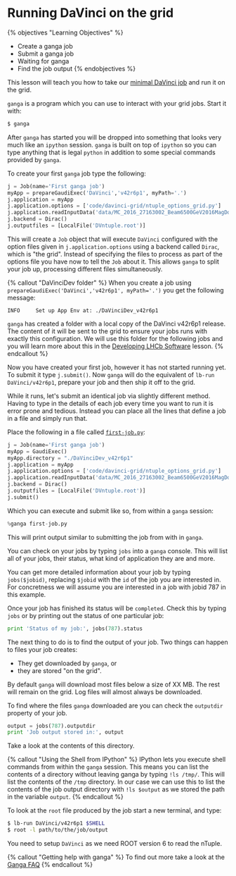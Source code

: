 # Running DaVinci on the grid

{% objectives "Learning Objectives" %}
* Create a ganga job
* Submit a ganga job
* Waiting for ganga
* Find the job output
{% endobjectives %} 

This lesson will teach you how to take our [minimal DaVinci
job](minimal-dv-job.html) and run it on the grid.

`ganga` is a program which you can use to interact with your grid
jobs. Start it with:

```bash
$ ganga
```

After `ganga` has started you will be dropped into something that
looks very much like an `ipython` session. `ganga` is built on top of
`ipython` so you can type anything that is legal `python` in addition
to some special commands provided by `ganga`.

To create your first `ganga` job type the following:

```python
j = Job(name='First ganga job')
myApp = prepareGaudiExec('DaVinci','v42r6p1', myPath='.')
j.application = myApp
j.application.options = ['code/davinci-grid/ntuple_options_grid.py']
j.application.readInputData('data/MC_2016_27163002_Beam6500GeV2016MagDownNu1.625nsPythia8_Sim09b_Trig0x6138160F_Reco16_Turbo03_Stripping28NoPrescalingFlagged_ALLSTREAMS.DST.py')
j.backend = Dirac()
j.outputfiles = [LocalFile('DVntuple.root')]
```

This will create a `Job` object that will execute `DaVinci` configured 
with the option files given in `j.application.options` using a
backend called `Dirac`, which is "the grid". Instead of specifying the
files to process as part of the options file you have now to tell the
`Job` about it. This allows `ganga` to split your job up,
processing different files simultaneously.

{% callout "DaVinciDev folder" %}
When you create a job using `prepareGaudiExec('DaVinci','v42r6p1', myPath='.')`
you get the following message:
```
INFO     Set up App Env at: ./DaVinciDev_v42r6p1
```
`ganga` has created a folder with a local copy of the DaVinci v42r6p1 release.
The content of it will be sent to the grid to ensure your jobs runs with 
exactly this configuration.
We will use this folder for the following jobs and you will learn more about
this in the [Developing LHCb Software](lhcb-dev.html) lesson.
{% endcallout %} 

Now you have created your first job, however it has not started
running yet. To submit it type `j.submit()`. Now `ganga` will do the
equivalent of `lb-run DaVinci/v42r6p1`, prepare your job and then
ship it off to the grid.

While it runs, let's submit an identical job via slightly different
method. Having to type in the details of each job every time you want
to run it is error prone and tedious. Instead you can place all the
lines that define a job in a file and simply run that.

Place the following in a file called [`first-job.py`](code/davinci-grid/first-job.py):

```python
j = Job(name='First ganga job')
myApp = GaudiExec()
myApp.directory = "./DaVinciDev_v42r6p1"
j.application = myApp
j.application.options = ['code/davinci-grid/ntuple_options_grid.py']
j.application.readInputData('data/MC_2016_27163002_Beam6500GeV2016MagDownNu1.625nsPythia8_Sim09b_Trig0x6138160F_Reco16_Turbo03_Stripping28NoPrescalingFlagged_ALLSTREAMS.DST.py')
j.backend = Dirac()
j.outputfiles = [LocalFile('DVntuple.root')]
j.submit()
```

Which you can execute and submit like so, from within a `ganga`
session:

```python
%ganga first-job.py
```

This will print output similar to submitting the job from with in
`ganga`.

You can check on your jobs by typing `jobs` into a `ganga`
console. This will list all of your jobs, their status, what kind of
application they are and more.

You can get more detailed information about your job by typing
`jobs($jobid)`, replacing `$jobid` with the `id` of the job you are
interested in. For concretness we will assume you are interested in
a job with jobid 787 in this example.

Once your job has finished its status will be `completed`. Check this
by typing `jobs` or by printing out the status of one particular job:

```python
print 'Status of my job:', jobs(787).status
```

The next thing to do is to find the output of your job. Two things can
happen to files your job creates:

* They get downloaded by `ganga`, or
* they are stored "on the grid".

By default `ganga` will download most files below a size of XX MB. The
rest will remain on the grid. Log files will almost always be downloaded.

To find where the files `ganga` downloaded are you can check the `outputdir`
property of your job.

```python
output = jobs(787).outputdir
print 'Job output stored in:', output
```

Take a look at the contents of this directory.

{% callout "Using the Shell from IPython" %}
IPython lets you execute shell commands from within the `ganga` session.
This means you can list the contents of a directory without leaving ganga
by typing `!ls /tmp/`. This will list the contents of the `/tmp` directory.
In our case we can use this to list the contents of the job output directory
with `!ls $output` as we stored the path in the variable `output`.
{% endcallout %} 

To look at the `root` file produced by the job start a new terminal, and
type:

```bash
$ lb-run DaVinci/v42r6p1 $SHELL
$ root -l path/to/the/job/output
```

You need to setup `DaVinci` as we need ROOT version 6 to read the nTuple.

{% callout "Getting help with ganga" %}
To find out more take a look at the [Ganga 
FAQ](https://twiki.cern.ch/twiki/bin/view/LHCb/FAQ/GangaLHCbFAQ)
{% endcallout %} 
